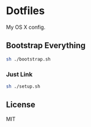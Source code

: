 # Dotfiles

My OS X config.

## Bootstrap Everything

```sh
sh ./bootstrap.sh
```

### Just Link

```sh
sh ./setup.sh
```

## License

MIT
